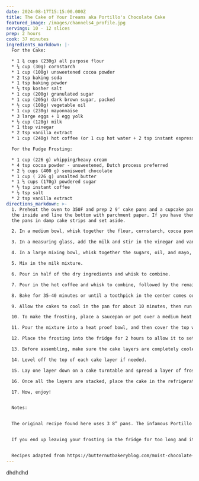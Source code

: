 ```yaml
---
date: 2024-08-17T15:15:00.000Z
title: The Cake of Your Dreams aka Portillo's Chocolate Cake
featured_image: /images/channels4_profile.jpg
servings: 10 - 12 slices
prep: 2 hours
cook: 37 minutes
ingredients_markdown: |-
  For the Cake:

  * 1 ¾ cups (230g) all purpose flour
  * ¼ cup (30g) cornstarch
  * 1 cup (100g) unsweetened cocoa powder
  * 2 tsp baking soda
  * 1 tsp baking powder
  * ½ tsp kosher salt
  * 1 cup (200g) granulated sugar
  * 1 cup (205g) dark brown sugar, packed
  * ½ cup (108g) vegetable oil
  * 1 cup (230g) mayonnaise
  * 3 large eggs + 1 egg yolk
  * ½ cup (128g) milk
  * 1 tbsp vinegar 
  * 2 tsp vanilla extract
  * 1 cup (240g) hot coffee (or 1 cup hot water + 2 tsp instant espresso powder)

  For the Fudge Frosting:

  * 1 cup (226 g) whipping/heavy cream
  * 4 tsp cocoa powder - unsweetened, Dutch process preferred
  * 2 ½ cups (400 g) semisweet chocolate 
  * 1 cup ( 226 g) unsalted butter
  * 1 ⅓ cups (170g) powdered sugar 
  * ½ tsp instant coffee
  * ½ tsp salt
  * 2 tsp vanilla extract
directions_markdown: >-
  1. Preheat the oven to 350F and prep 2 9″ cake pans and a cupcake pan. Grease
  the inside and line the bottom with parchment paper. If you have them, wrap
  the pans in damp cake strips and set aside.

  2. In a medium bowl, whisk together the flour, cornstarch, cocoa powder, baking soda, baking powder, and salt. Set aside. 

  3. In a measuring glass, add the milk and stir in the vinegar and vanilla. Set aside.

  4. In a large mixing bowl, whisk together the sugars, oil, and mayo, followed by the eggs and egg yolk. 

  5. Mix in the milk mixture. 

  6. Pour in half of the dry ingredients and whisk to combine. 

  7. Pour in the hot coffee and whisk to combine, followed by the remaining dry ingredients. The batter should be very thin and liquid. Evenly distribute the batter between the two pans. There should be enough batter left to make four cupcakes. 

  8. Bake for 35-40 minutes or until a toothpick in the center comes out clean with a few moist crumbs.

  9. Allow the cakes to cool in the pan for about 10 minutes, then run a knife around the edges and turn out onto a cooling rack. Cool the cakes completely before frosting, either at room temperature or in the refrigerator.

  10. To make the frosting, place a saucepan or pot over a medium heat and add in heavy cream. Heat until you start to see little bubbles forming around the edges of the pan. The cream shouldn't be boiling. Turn the heat down to low and add in the remaining ingredients and continue to gently whisk until all the solid ingredients are melted and you have a very smooth mixture.

  11. Pour the mixture into a heat proof bowl, and then cover the top with cling wrap so that the cling wrap is directly touching the top of the frosting. This will prevent a skin from forming as it cools down.

  12. Place the frosting into the fridge for 2 hours to allow it to set.

  13. Before assembling, make sure the cake layers are completely cooled.

  14. Level off the top of each cake layer if needed.

  15. Lay one layer down on a cake turntable and spread a layer of frosting on top. Lay the next cake layer on top, repeating the process.

  16. Once all the layers are stacked, place the cake in the refrigerator for about 20 minutes to allow those layers to set. Once set, cover the entire outside of the cake with frosting.

  17. Now, enjoy! 


  Notes:


  The original recipe found here uses 3 8” pans. The infamous Portillo's chocolate cake uses 2 9” cake pans and I wanted to replicate the cake as best as I could. However, using 2 9” pans leaves some remaining batter to make around 4 cupcakes. If you decide to use 3 8” pans, bake for 30 - 35 minutes instead.  


  If you end up leaving your frosting in the fridge for too long and it's very hard, then either let it come to room temperature, or if you're in a rush, heat the frosting in the microwave for 10 second bursts at a time, mixing in between each burst until you reach your desired consistency. On the other hand, if your frosting is still too soft, just leave it in the fridge for longer to firm up. 


  Recipes adapted from https://butternutbakeryblog.com/moist-chocolate-cake/ and  https://cakesbymk.com/recipe/rich-chocolate-cake/
---
```

dhdhdhd

